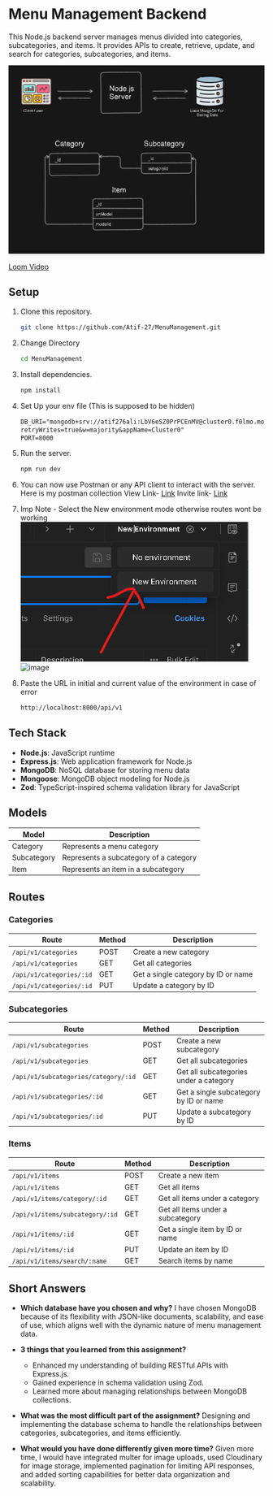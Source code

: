 # Menu Management Backend

This Node.js backend server manages menus divided into categories, subcategories, and items. It provides APIs to create, retrieve, update, and search for categories, subcategories, and items.

![alt text](assets/image2.png)


[Loom Video]()

## Setup

1. Clone this repository.

   ```bash
   git clone https://github.com/Atif-27/MenuManagement.git
   ```

2. Change Directory

   ```bash
   cd MenuManagement
   ```

3. Install dependencies.

   ```bash
   npm install
   ```

4. Set Up your env file (This is supposed to be hidden)

    ```env
    DB_URI="mongodb+srv://atif276ali:LbV6eSZ0PrPCEnMV@cluster0.f0lmo.mongodb.net/?retryWrites=true&w=majority&appName=Cluster0"
    PORT=8000
    ```

5. Run the server.

   ```bash
   npm run dev
   ```

6. You can now use Postman or any API client to interact with the server. Here is my postman collection 
View Link- [Link](https://www.postman.com/universal-meadow-613074/menumanagement/overview)
Invite link- [Link](https://app.getpostman.com/join-team?invite_code=59561c5c468aa0b9aca29f31836a7e9a9897b8599300b5cd9d928663d27622f2&target_code=f2a8695391a3261c86acd14f6eee8ce6)
7. Imp Note - Select the New environment mode otherwise routes wont be working
   ![alt text](assets/image.png)
   ![image](https://github.com/Atif-27/Menu_Management/assets/116288316/e8619ec4-99cb-444d-b9f1-4f30923ae02d)

8. Paste the URL in initial and current value of the environment in case of error
    ```bash
    http://localhost:8000/api/v1
    ```



## Tech Stack

- **Node.js**: JavaScript runtime
- **Express.js**: Web application framework for Node.js
- **MongoDB**: NoSQL database for storing menu data
- **Mongoose**: MongoDB object modeling for Node.js
- **Zod**: TypeScript-inspired schema validation library for JavaScript

## Models

| Model       | Description                            |
| ----------- | -------------------------------------- |
| Category    | Represents a menu category             |
| Subcategory | Represents a subcategory of a category |
| Item        | Represents an item in a subcategory    |


## Routes

### Categories

| Route                    | Method | Description                         |
| ------------------------ | ------ | ----------------------------------- |
| `/api/v1/categories`     | POST   | Create a new category               |
| `/api/v1/categories`     | GET    | Get all categories                  |
| `/api/v1/categories/:id` | GET    | Get a single category by ID or name |
| `/api/v1/categories/:id` | PUT    | Update a category by ID             |

### Subcategories

| Route                                | Method | Description                            |
| ------------------------------------ | ------ | -------------------------------------- |
| `/api/v1/subcategories`              | POST   | Create a new subcategory               |
| `/api/v1/subcategories`              | GET    | Get all subcategories                  |
| `/api/v1/subcategories/category/:id` | GET    | Get all subcategories under a category |
| `/api/v1/subcategories/:id`          | GET    | Get a single subcategory by ID or name |
| `/api/v1/subcategories/:id`          | PUT    | Update a subcategory by ID             |

### Items

| Route                           | Method | Description                       |
| ------------------------------- | ------ | --------------------------------- |
| `/api/v1/items`                 | POST   | Create a new item                 |
| `/api/v1/items`                 | GET    | Get all items                     |
| `/api/v1/items/category/:id`    | GET    | Get all items under a category    |
| `/api/v1/items/subcategory/:id` | GET    | Get all items under a subcategory |
| `/api/v1/items/:id`             | GET    | Get a single item by ID or name   |
| `/api/v1/items/:id`             | PUT    | Update an item by ID              |
| `/api/v1/items/search/:name`    | GET    | Search items by name              |

## Short Answers

- **Which database have you chosen and why?**
  I have chosen MongoDB because of its flexibility with JSON-like documents, scalability, and ease of use, which aligns well with the dynamic nature of menu management data.

- **3 things that you learned from this assignment?**

  - Enhanced my understanding of building RESTful APIs with Express.js.
  - Gained experience in schema validation using Zod.
  - Learned more about managing relationships between MongoDB collections.

- **What was the most difficult part of the assignment?**
  Designing and implementing the database schema to handle the relationships between categories, subcategories, and items efficiently.

- **What would you have done differently given more time?**
  Given more time, I would have integrated multer for image uploads, used Cloudinary for image storage, implemented pagination for limiting API responses, and added sorting capabilities for better data organization and scalability.
